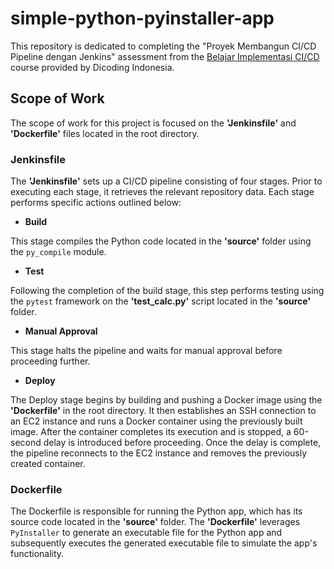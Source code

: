 # simple-python-pyinstaller-app

This repository is dedicated to completing the "Proyek Membangun CI/CD Pipeline dengan Jenkins" assessment from the [Belajar Implementasi CI/CD](https://www.dicoding.com/academies/428) course provided by Dicoding Indonesia.

## Scope of Work

The scope of work for this project is focused on the **'Jenkinsfile'** and **'Dockerfile'** files located in the root directory.

### Jenkinsfile

The **'Jenkinsfile'** sets up a CI/CD pipeline consisting of four stages. Prior to executing each stage, it retrieves the relevant repository data. Each stage performs specific actions outlined below:

- **Build**

This stage compiles the Python code located in the **'source'** folder using the `py_compile` module.

- **Test**

Following the completion of the build stage, this step performs testing using the `pytest` framework on the **'test_calc.py'** script located in the **'source'** folder.

- **Manual Approval**

This stage halts the pipeline and waits for manual approval before proceeding further.

- **Deploy**

The Deploy stage begins by building and pushing a Docker image using the **'Dockerfile'** in the root directory. It then establishes an SSH connection to an EC2 instance and runs a Docker container using the previously built image. After the container completes its execution and is stopped, a 60-second delay is introduced before proceeding. Once the delay is complete, the pipeline reconnects to the EC2 instance and removes the previously created container.

### Dockerfile

The Dockerfile is responsible for running the Python app, which has its source code located in the **'source'** folder. The **'Dockerfile'** leverages `PyInstaller` to generate an executable file for the Python app and subsequently executes the generated executable file to simulate the app's functionality.